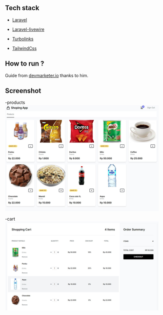 

## Tech stack


  

- [Laravel](https://laravel.com/)

- [Laravel-livewire](https://laravel-livewire.com/)

- [Turbolinks](https://github.com/turbolinks/turbolinks)

- [TailwindCss](https://tailwindcss.com/)



  

## How to run ?
Guide from  [devmarketer.io](https://devmarketer.io/learn/setup-laravel-project-cloned-github-com/) thanks to him.


## Screenshot

-products
![Screenshot](Screenshot_1.jpg)

-cart
![Screenshot](Screenshot_4.jpg)

